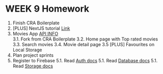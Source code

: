 # WEEK 9 Homework
1. Finish CRA Boilerplate
2. [PLUS] NextJS tutorial [Link](https://nextjs.org/learn/basics/getting-started)
3. Movies App [API INFO](https://www.themoviedb.org/)  
    3.1. Fork from CRA Boilerplate
    3.2. Home page with Top rated movies
    3.3. Search movies
    3.4. Movie detail page
    3.5 [PLUS] Favourites on Local Storage
4. Plan project sprints
5. Register to Firebase
5.1. Read [Auth docs](https://firebase.google.com/docs/auth/web/start?hl=ES)
5.1. Read [Database docs](https://firebase.google.com/docs/firestore/quickstart?hl=ES)
5.1. Read [Storage docs](https://firebase.google.com/docs/storage/web/start?hl=ES)



